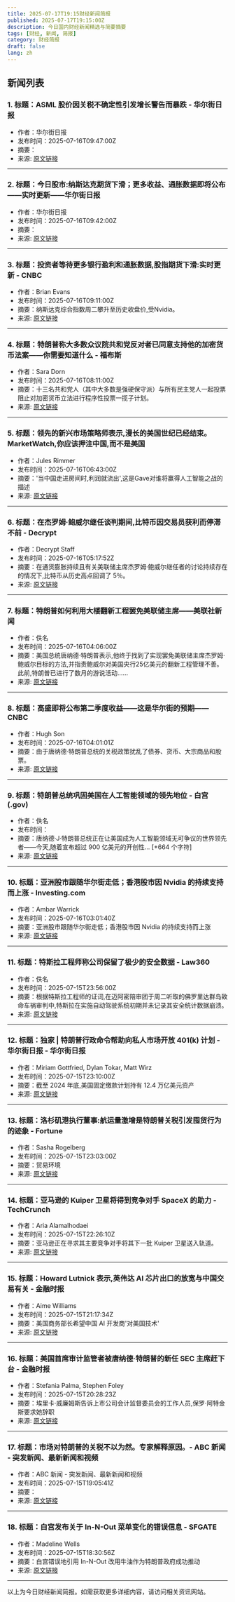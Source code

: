 ```yaml
---
title: 2025-07-17T19:15财经新闻简报
published: 2025-07-17T19:15:00Z
description: 今日国内财经新闻精选与简要摘要
tags: [财经, 新闻, 简报]
category: 财经简报
draft: false
lang: zh
---
```


## 新闻列表

### 1. 标题：ASML 股价因关税不确定性引发增长警告而暴跌 - 华尔街日报
- 作者：华尔街日报
- 发布时间：2025-07-16T09:47:00Z
- 摘要：
- 来源: [原文链接](https://www.wsj.com/articles/asml-narrows-guidance-amid-tariff-uncertainty-warns-on-2026-growth-ab27ad6d)

---

### 2. 标题：今日股市:纳斯达克期货下滑；更多收益、通胀数据即将公布——实时更新——华尔街日报
- 作者：华尔街日报
- 发布时间：2025-07-16T09:42:00Z
- 摘要：
- 来源: [原文链接](https://www.wsj.com/livecoverage/stock-market-today-dow-sp-500-nasdaq-07-16-2025)

---

### 3. 标题：投资者等待更多银行盈利和通胀数据,股指期货下滑:实时更新 - CNBC
- 作者：Brian Evans
- 发布时间：2025-07-16T09:11:00Z
- 摘要：纳斯达克综合指数周二攀升至历史收盘价,受Nvidia。
- 来源: [原文链接](https://www.cnbc.com/2025/07/15/stock-market-today-live-update.html)

---

### 4. 标题：特朗普称大多数众议院共和党反对者已同意支持他的加密货币法案——你需要知道什么 - 福布斯
- 作者：Sara Dorn
- 发布时间：2025-07-16T08:11:00Z
- 摘要：十三名共和党人（其中大多数是强硬保守派）与所有民主党人一起投票阻止对加密货币立法进行程序性投票一揽子计划。
- 来源: [原文链接](https://www.forbes.com/sites/saradorn/2025/07/16/trump-says-most-house-gop-holdouts-have-agreed-to-back-his-crypto-bills-what-to-know/)

---

### 5. 标题：领先的新兴市场策略师表示,漫长的美国世纪已经结束。MarketWatch,你应该押注中国,而不是美国
- 作者：Jules Rimmer
- 发布时间：2025-07-16T06:43:00Z
- 摘要：'当中国走进房间时,利润就流出',这是Gave对谁将赢得人工智能之战的描述
- 来源: [原文链接](https://www.marketwatch.com/story/leading-emerging-markets-strategist-says-the-long-american-century-is-over-place-your-bets-on-china-not-the-us-fe634fb5)

---

### 6. 标题：在杰罗姆·鲍威尔继任谈判期间,比特币因交易员获利而停滞不前 - Decrypt
- 作者：Decrypt Staff
- 发布时间：2025-07-16T05:17:52Z
- 摘要：在通货膨胀持续且有关美联储主席杰罗姆·鲍威尔继任者的讨论持续存在的情况下,比特币从历史高点回调了 5％。
- 来源: [原文链接](https://decrypt.co/330332/bitcoin-traders-book-profits-jerome-powell-succession-talks)

---

### 7. 标题：特朗普如何利用大楼翻新工程罢免美联储主席——美联社新闻
- 作者：佚名
- 发布时间：2025-07-16T04:06:00Z
- 摘要：美国总统唐纳德·特朗普表示,他终于找到了实现罢免美联储主席杰罗姆·鲍威尔目标的方法,并指责鲍威尔对美国央行25亿美元的翻新工程管理不善。此前,特朗普已进行了数月的游说活动……
- 来源: [原文链接](https://apnews.com/article/federal-reserve-building-renovations-trump-powell-70cfb70f2c09105c2a144179d5d92e69)

---

### 8. 标题：高盛即将公布第二季度收益——这是华尔街的预期——CNBC
- 作者：Hugh Son
- 发布时间：2025-07-16T04:01:01Z
- 摘要：由于唐纳德·特朗普总统的关税政策扰乱了债券、货币、大宗商品和股票。
- 来源: [原文链接](https://www.cnbc.com/2025/07/16/goldman-sachs-gs-earnings-q2-2025-.html)

---

### 9. 标题：特朗普总统巩固美国在人工智能领域的领先地位 - 白宫 (.gov)
- 作者：佚名
- 发布时间：
- 摘要：唐纳德·J·特朗普总统正在让美国成为人工智能领域无可争议的世界领先者——今天,随着宣布超过 900 亿美元的开创性... [+664 个字符]
- 来源: [原文链接]()

---

### 10. 标题：亚洲股市跟随华尔街走低；香港股市因 Nvidia 的持续支持而上涨 - Investing.com
- 作者：Ambar Warrick
- 发布时间：2025-07-16T03:01:40Z
- 摘要：亚洲股市跟随华尔街走低；香港股市因 Nvidia 的持续支持而上涨
- 来源: [原文链接](https://www.investing.com/news/stock-market-news/asia-stocks-drift-lower-tracking-wall-st-hong-kong-rises-as-nvidia-cheer-persists-4136783)

---

### 11. 标题：特斯拉工程师称公司保留了极少的安全数据 - Law360
- 作者：佚名
- 发布时间：2025-07-15T23:56:00Z
- 摘要：根据特斯拉工程师的证词,在迈阿密陪审团于周二听取的佛罗里达群岛致命车祸审判中,特斯拉在实施自动驾驶系统初期并未记录其安全统计数据崩溃。
- 来源: [原文链接](https://www.law360.com/articles/2365247/tesla-engineer-says-company-kept-scant-safety-data)

---

### 12. 标题：独家 | 特朗普行政命令帮助向私人市场开放 401(k) 计划 - 华尔街日报 - 华尔街日报
- 作者：Miriam Gottfried, Dylan Tokar, Matt Wirz
- 发布时间：2025-07-15T23:10:00Z
- 摘要：截至 2024 年底,美国固定缴款计划持有 12.4 万亿美元资产
- 来源: [原文链接](https://www.wsj.com/finance/investing/trump-executive-order-to-help-open-up-401-ks-to-private-markets-c90c6788)

---

### 13. 标题：洛杉矶港执行董事:航运量激增是特朗普关税引发囤货行为的迹象 - Fortune
- 作者：Sasha Rogelberg
- 发布时间：2025-07-15T23:03:00Z
- 摘要：贸易环境
- 来源: [原文链接](https://fortune.com/2025/07/15/port-of-los-angeles-shipping-data-june-tariff-stockpiling/)

---

### 14. 标题：亚马逊的 Kuiper 卫星将得到竞争对手 SpaceX 的助力 - TechCrunch
- 作者：Aria Alamalhodaei
- 发布时间：2025-07-15T22:26:10Z
- 摘要：亚马逊正在寻求其主要竞争对手将其下一批 Kuiper 卫星送入轨道。
- 来源: [原文链接](https://techcrunch.com/2025/07/15/amazons-kuiper-satellites-to-get-boost-from-rival-spacex/)

---

### 15. 标题：Howard Lutnick 表示,英伟达 AI 芯片出口的放宽与中国交易有关 - 金融时报
- 作者：Aime Williams
- 发布时间：2025-07-15T21:17:34Z
- 摘要：美国商务部长希望中国 AI 开发商'对美国技术&#39;
- 来源: [原文链接](https://www.ft.com/content/ad5a6df0-da1d-4246-80c2-387d5cc7c541)

---

### 16. 标题：美国首席审计监管者被唐纳德·特朗普的新任 SEC 主席赶下台 - 金融时报
- 作者：Stefania Palma, Stephen Foley
- 发布时间：2025-07-15T20:28:23Z
- 摘要：埃里卡·威廉姆斯告诉上市公司会计监督委员会的工作人员,保罗·阿特金斯要求她辞职
- 来源: [原文链接](https://www.ft.com/content/816791a5-0a85-4fc2-ac1b-9bbe447f2811)

---

### 17. 标题：市场对特朗普的关税不以为然。专家解释原因。- ABC 新闻 - 突发新闻、最新新闻和视频
- 作者：ABC 新闻 - 突发新闻、最新新闻和视频
- 发布时间：2025-07-15T19:05:41Z
- 摘要：
- 来源: [原文链接](https://abcnews.go.com/Business/markets-shrugging-off-trumps-tariffs-experts-explain/story?id\\\=123766414)

---

### 18. 标题：白宫发布关于 In-N-Out 菜单变化的错误信息 - SFGATE
- 作者：Madeline Wells
- 发布时间：2025-07-15T18:30:56Z
- 摘要：白宫错误地引用 In-N-Out 改用牛油作为特朗普政府成功推动
- 来源: [原文链接](https://www.sfgate.com/food/article/white-house-praises-in-n-out-beef-tallow-20770783.php)

---


以上为今日财经新闻简报。如需获取更多详细内容，请访问相关资讯网站。